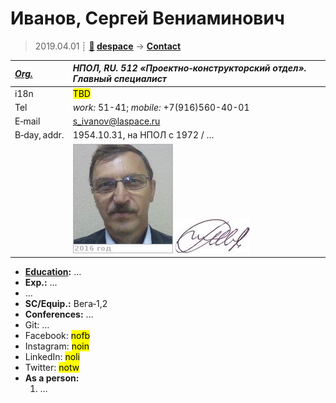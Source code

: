 # Иванов, Сергей Вениаминович
> 2019.04.01 ┊ **[🚀](../index/index.md) [despace](index.md)** → **[Contact](contact.md)**

|*[Org.](contact.md)*|*НПОЛ, RU. 512 «Проектно‑конструкторский отдел». Главный специалист*|
|:--|:--|
|i18n| <mark>TBD</mark> |
|Tel| *work:* 51-41; *mobile:* +7(916)560-40-01 |
|E‑mail| <s_ivanov@laspace.ru> |
|B‑day, addr.| 1954.10.31, на НПОЛ с 1972 / … |
|| [![](f/contact/i/ivanov_006_photo_thumb.jpg)](f/contact/i/ivanov_006_photo.jpg) [![](f/contact/i/ivanov_006_sign_thumb.jpg)](f/contact/i/ivanov_006_sign.png) |

   - **[Education](edu.md):** …
   - **Exp.:** …
   - …
   - **SC/Equip.:** Вега‑1,2
   - **Conferences:** …
   - Git: …
   - Facebook: <mark>nofb</mark>
   - Instagram: <mark>noin</mark>
   - LinkedIn: <mark>noli</mark>
   - Twitter: <mark>notw</mark>
   - **As a person:**
      1. …
